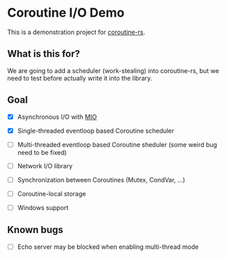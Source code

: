 # Coroutine I/O Demo

This is a demonstration project for [coroutine-rs](https://github.com/rustcc/coroutine-rs).

## What is this for?

We are going to add a scheduler (work-stealing) into coroutine-rs, but we need to test before actually write it into the library.

## Goal

- [x] Asynchronous I/O with [MIO](https://github.com/carllerche/mio)

- [x] Single-threaded eventloop based Coroutine scheduler

- [ ] Multi-threaded eventloop based Coroutine sheduler (some weird bug need to be fixed)

- [ ] Network I/O library

- [ ] Synchronization between Coroutines (Mutex, CondVar, ...)

- [ ] Coroutine-local storage

- [ ] Windows support

## Known bugs

- [ ] Echo server may be blocked when enabling multi-thread mode
